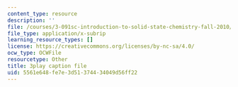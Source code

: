 ```yaml
---
content_type: resource
description: ''
file: /courses/3-091sc-introduction-to-solid-state-chemistry-fall-2010/5561e648fe7e3d51374434049d56ff22_2eLeU6-0W7E.srt
file_type: application/x-subrip
learning_resource_types: []
license: https://creativecommons.org/licenses/by-nc-sa/4.0/
ocw_type: OCWFile
resourcetype: Other
title: 3play caption file
uid: 5561e648-fe7e-3d51-3744-34049d56ff22
---
```

